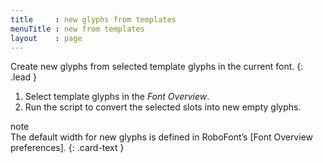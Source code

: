 ```yaml
---
title     : new glyphs from templates
menuTitle : new from templates
layout    : page
---
```


Create new glyphs from selected template glyphs in the current font.
{: .lead }

1. Select template glyphs in the *Font Overview*.
2. Run the script to convert the selected slots into new empty glyphs.

<div class="card text-dark bg-light my-3">
<div class="card-header">note</div>
<div class="card-body" markdown='1'>
The default width for new glyphs is defined in RoboFont’s [Font Overview preferences].
{: .card-text }
</div>
</div>

[Font Overview preferences]: http://robofont.com/documentation/workspace/preferences-window/font-overview/
